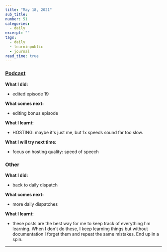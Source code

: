 ```yaml
---
title: "May 18, 2021"
sub_title: 
number: 51
categories:
  - daily
excerpt: ""
tags:
  - daily
  - learninpublic
  - journal
read_time: true
---
```


### [Podcast](http://frndshiptime.com)
**What I did:** 
- edited episode 19

**What comes next:**
- editing bonus episode

**What I learnt:**
- HOSTING: maybe it's just me, but 1x speeds sound far too slow. 

**What I will try next time:**
- focus on hosting quality: speed of speech

### Other
**What I did:**
- back to daily dispatch

**What comes next:**
- more daily dispatches

**What I learnt:**
- these posts are the best way for me to keep track of everything I'm learning. When I don't do these, I keep learning things but without documentation I forget them and repeat the same mistakes. End up in a spin. 

---